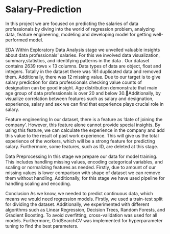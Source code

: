# Salary-Prediction
In this project we are focused on predicting the salaries of data professionals by diving into the world of regression problem, analyzing data, feature engineering, modeling and developing model for getting well-performed model.

EDA
Within Exploratory Data Analysis stage  we unveiled valuable insights about data professionals' salaries. For this we involved data visualization, summary,statistics, and identifying patterns in the data .
Our dataset contains 2639 rows × 13 columns. Data types of data are object, float and integers. Totally in the dataset there was 161 duplicated data and removed them. Additionally, there was 12 missing value. Due to our target is to give  salary prediction for data professionals checking value counts of designation can be good insight.
Age distribution demonstrate that main age group of data professionals is over 20 and below 30.Additionally, by visualize correlation between features such as salary and designation, experience, salary and sex we can find that experience plays crucial role in salary.

Feature engineering
In our dataset, there is a feature as ‘date of joining the company’. However, this feature alone cannot provide special insights. By using this feature, we can calculate the experience in the company and add this value to the result of past work experience. This will give us the total experience of the workers, which will be a strong feature for predicting salary. Furthermore, some features, such as ID, are deleted at this stage.

Data Preprocessing
In this stage we prepare  our data for model training. This includes handling missing values, encoding categorical variables, and scaling or normalizing features as needed.
Firstly, due to amount of our missing values is lower comparison with shape of dataset we can remove them without handling. Additionally, for this stage we have used pipeline for handling scaling and encoding.  

Conclusion
As we know, we needed to predict continuous data, which means we would need regression models. Firstly, we used a train-test split for dividing the dataset. Additionally, we experimented with different algorithms such as Linear Regression, Decision Trees, Random Forests, and Gradient Boosting. To avoid overfitting, cross-validation was used for all models. Furthermore, GridSearchCV was implemented for hyperparameter tuning to find the best parameters.
